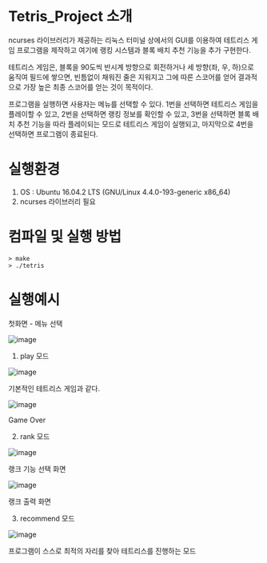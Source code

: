 # Tetris_Project 소개

ncurses 라이브러리가 제공하는 리눅스 터미널 상에서의 GUI를 이용하여 테트리스 게임 프로그램을 제작하고 여기에 랭킹 시스템과 
블록 배치 추천 기능을 추가 구현한다. 

테트리스 게임은, 블록을 90도씩 반시계 방향으로 회전하거나 세 방향(좌, 우, 하)으로 움직여 필드에 쌓으면, 빈틈없이 채워진 
줄은 지워지고 그에 따른 스코어를 얻어 결과적으로 가장 높은 최종 스코어를 얻는 것이 목적이다. 

프로그램을 실행하면 사용자는 메뉴를 선택할 수 있다. 1번을 선택하면 테트리스 게임을 플레이할 수 있고, 2번을 선택하면 랭킹 
정보를 확인할 수 있고, 3번을 선택하면 블록 배치 추천 기능을 따라 플레이되는 모드로 테트리스 게임이 실행되고, 마지막으로
4번을 선택하면 프로그램이 종료된다. 

# 실행환경
1. OS : Ubuntu 16.04.2 LTS (GNU/Linux 4.4.0-193-generic x86_64)
2. ncurses 라이브러리 필요

# 컴파일 및 실행 방법
```
> make
> ./tetris
```

# 실행예시 

첫화면 - 메뉴 선택

![image](https://user-images.githubusercontent.com/70252973/124463090-5809bf00-ddcd-11eb-98e8-4261aeeb6b5f.png)

1. play 모드 

![image](https://user-images.githubusercontent.com/70252973/124463172-74a5f700-ddcd-11eb-8250-5ae55877d0d5.png)

기본적인 테트리스 게임과 같다.

![image](https://user-images.githubusercontent.com/70252973/124463186-7bcd0500-ddcd-11eb-954e-611a74b14d4f.png)

Game Over

2. rank 모드

![image](https://user-images.githubusercontent.com/70252973/124463270-9c955a80-ddcd-11eb-9f36-8a8a6725b3be.png)

랭크 기능 선택 화면

![image](https://user-images.githubusercontent.com/70252973/124463339-b767cf00-ddcd-11eb-8be1-61d27b830464.png)

랭크 출력 화면

3. recommend 모드

![image](https://user-images.githubusercontent.com/70252973/124463538-01e94b80-ddce-11eb-9b04-969512803e5b.png)

프로그램이 스스로 최적의 자리를 찾아 테트리스를 진행하는 모드


